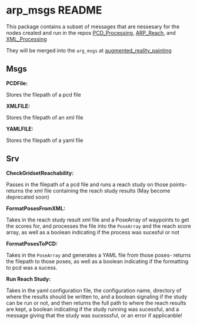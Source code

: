# arp_msgs README

This package contains a subset of messages that are nessesary for the nodes created and run in the repos [PCD_Processing](https://github.com/natalieCloud/arp_reach/tree/main/src/arp_resources/arp_reach/pcd_processing),
[ARP_Reach](https://github.com/natalieCloud/arp_reach/tree/main/src/arp_resources/arp_reach/arp_reach),
and [XML_Processing](https://github.com/natalieCloud/arp_reach/tree/main/src/arp_resources/arp_reach/xml_processing)

They will be merged into the `arg_msgs` at [augmented_reality_painting](https://github.com/OSU-AIMS/augmented-reality-painting)

## Msgs

**PCDFile:**

Stores the filepath of a pcd file

**XMLFILE:**

Stores the filepath of an xml file

**YAMLFILE:**

Stores the filepath of a yaml file

## Srv

**CheckGridsetReachability:**

Passes in the filepath of a pcd file and runs a reach study on those points- returns the xml file containing the reach study results (May become deprecated soon)

**FormatPosesFromXML:**

Takes in the reach study result xml file and a PoseArray of waypoints to get the scores for, and processes the file into the `PoseArray` and the reach score array, as well as a boolean indicating if the process was sucesful or not

**FormatPosesToPCD:**

Takes in the `PoseArray` and generates a YAML file from those poses- returns the filepath to those poses, as well as a boolean indicating if the formatting to pcd was a sucess.

**Run Reach Study:**

Takes in the yaml configuration file, the configuration name, directory of where the results should be written to, and a boolean signaling if the study can be run or not, and then returns the full path to where the reach results are kept, a boolean indicating if the study running was sucessful, and a message giving that the study was sucesssful, or an error if applicanble!
